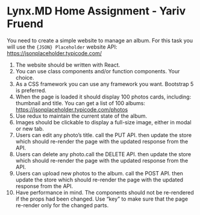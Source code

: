 # Lynx.MD Home Assignment - Yariv Fruend

You need to create a simple website to manage an album.
For this task you will use the `{JSON} Placeholder` website API:
https://jsonplaceholder.typicode.com/

1. The website should be written with React.
2. You can use class components and/or function components. Your choice.
3. As a CSS framework you can use any framework you want. Bootstrap 5 is preferred.
4. When the page is loaded it should display 100 photos cards, including: thumbnail and
title.
You can get a list of 100 albums: https://jsonplaceholder.typicode.com/photos
5. Use redux to maintain the current state of the album.
6. Images should be clickable to display a full-size image, either in modal or new tab.
7. Users can edit any photo’s title. call the PUT API. then update the store which should
re-render the page with the updated response from the API.
8. Users can delete any photo.call the DELETE API. then update the store which should
re-render the page with the updated response from the API.
9. Users can upload new photos to the album. call the POST API. then update the store
which should re-render the page with the updated response from the API.
10. Have performance in mind. The components should not be re-rendered if the props had
been changed. Use “key” to make sure that the page re-render only for the changed
parts.
